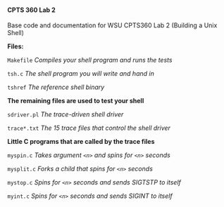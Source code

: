 #### CPTS 360 Lab 2

Base code and documentation for WSU CPTS360 Lab 2 (Building a Unix Shell)


**Files:**

`Makefile`	      _Compiles your shell program and runs the tests_

`tsh.c`		        _The shell program you will write and hand in_

`tshref`		      _The reference shell binary_



**The remaining files are used to test your shell**

`sdriver.pl`	    _The trace-driven shell driver_

`trace*.txt`	    _The 15 trace files that control the shell driver_


**Little C programs that are called by the trace files**

`myspin.c`	      _Takes argument `<n>` and spins for `<n>` seconds_

`mysplit.c`	      _Forks a child that spins for `<n>` seconds_

`mystop.c`        _Spins for `<n>` seconds and sends SIGTSTP to itself_

`myint.c`         _Spins for `<n>` seconds and sends SIGINT to itself_
